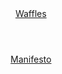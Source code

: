 <html lang="en">
<head>
    <meta charset="UTF-8">
    <meta name="viewport" content="width=device-width, initial-scale=1.0">
    <title>StartPage</title>
</head>
<body>
    <title> 
        Start Page
    </title>
    <head> 
        <header> <a href="https://tutelman.github.io/waffles.html">Waffles</a> </header>
        <header> <a href="https://tutelman.github.io/manifesto.html">Manifesto</a></header>
    </head>
</body>
</html>
